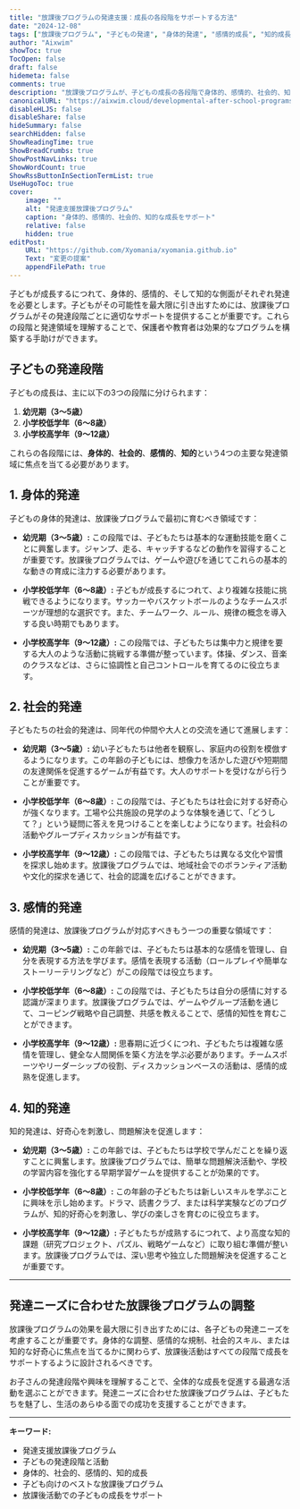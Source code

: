 ```yaml
---
title: "放課後プログラムの発達支援：成長の各段階をサポートする方法"
date: "2024-12-08"
tags: ["放課後プログラム", "子どもの発達", "身体的発達", "感情的成長", "知的成長"]
author: "Aixwim"
showToc: true
TocOpen: false
draft: false
hidemeta: false
comments: true
description: "放課後プログラムが、子どもの成長の各段階で身体的、感情的、社会的、知的な発達をどうサポートできるかを探ります。"
canonicalURL: "https://aixwim.cloud/developmental-after-school-programs"
disableHLJS: false
disableShare: false
hideSummary: false
searchHidden: false
ShowReadingTime: true
ShowBreadCrumbs: true
ShowPostNavLinks: true
ShowWordCount: true
ShowRssButtonInSectionTermList: true
UseHugoToc: true
cover:
    image: ""
    alt: "発達支援放課後プログラム"
    caption: "身体的、感情的、社会的、知的な成長をサポート"
    relative: false
    hidden: true
editPost:
    URL: "https://github.com/Xyomania/xyomania.github.io"
    Text: "変更の提案"
    appendFilePath: true
---
```


子どもが成長するにつれて、身体的、感情的、そして知的な側面がそれぞれ発達を必要とします。子どもがその可能性を最大限に引き出すためには、放課後プログラムがその発達段階ごとに適切なサポートを提供することが重要です。これらの段階と発達領域を理解することで、保護者や教育者は効果的なプログラムを構築する手助けができます。

<!--more-->

## 子どもの発達段階

子どもの成長は、主に以下の3つの段階に分けられます：

1. **幼児期（3～5歳）**
2. **小学校低学年（6～8歳）**
3. **小学校高学年（9～12歳）**

これらの各段階には、**身体的**、**社会的**、**感情的**、**知的**という4つの主要な発達領域に焦点を当てる必要があります。

## 1. **身体的発達**

子どもの身体的発達は、放課後プログラムで最初に育むべき領域です：

- **幼児期（3～5歳）:** この段階では、子どもたちは基本的な運動技能を磨くことに興奮します。ジャンプ、走る、キャッチするなどの動作を習得することが重要です。放課後プログラムでは、ゲームや遊びを通じてこれらの基本的な動きの育成に注力する必要があります。

- **小学校低学年（6～8歳）:** 子どもが成長するにつれて、より複雑な技能に挑戦できるようになります。サッカーやバスケットボールのようなチームスポーツが理想的な選択です。また、チームワーク、ルール、規律の概念を導入する良い時期でもあります。

- **小学校高学年（9～12歳）:** この段階では、子どもたちは集中力と規律を要する大人のような活動に挑戦する準備が整っています。体操、ダンス、音楽のクラスなどは、さらに協調性と自己コントロールを育てるのに役立ちます。

## 2. **社会的発達**

子どもたちの社会的発達は、同年代の仲間や大人との交流を通じて進展します：

- **幼児期（3～5歳）:** 幼い子どもたちは他者を観察し、家庭内の役割を模倣するようになります。この年齢の子どもには、想像力を活かした遊びや短期間の友達関係を促進するゲームが有益です。大人のサポートを受けながら行うことが重要です。

- **小学校低学年（6～8歳）:** この段階では、子どもたちは社会に対する好奇心が強くなります。工場や公共施設の見学のような体験を通じて、「どうして？」という疑問に答えを見つけることを楽しむようになります。社会科の活動やグループディスカッションが有益です。

- **小学校高学年（9～12歳）:** この段階では、子どもたちは異なる文化や習慣を探求し始めます。放課後プログラムでは、地域社会でのボランティア活動や文化的探求を通じて、社会的認識を広げることができます。

## 3. **感情的発達**

感情的発達は、放課後プログラムが対応すべきもう一つの重要な領域です：

- **幼児期（3～5歳）:** この年齢では、子どもたちは基本的な感情を管理し、自分を表現する方法を学びます。感情を表現する活動（ロールプレイや簡単なストーリーテリングなど）がこの段階では役立ちます。

- **小学校低学年（6～8歳）:** この段階では、子どもたちは自分の感情に対する認識が深まります。放課後プログラムでは、ゲームやグループ活動を通じて、コーピング戦略や自己調整、共感を教えることで、感情的知性を育むことができます。

- **小学校高学年（9～12歳）:** 思春期に近づくにつれ、子どもたちは複雑な感情を管理し、健全な人間関係を築く方法を学ぶ必要があります。チームスポーツやリーダーシップの役割、ディスカッションベースの活動は、感情的成熟を促進します。

## 4. **知的発達**

知的発達は、好奇心を刺激し、問題解決を促進します：

- **幼児期（3～5歳）:** この年齢では、子どもたちは学校で学んだことを繰り返すことに興奮します。放課後プログラムでは、簡単な問題解決活動や、学校の学習内容を強化する早期学習ゲームを提供することが効果的です。

- **小学校低学年（6～8歳）:** この年齢の子どもたちは新しいスキルを学ぶことに興味を示し始めます。ドラマ、読書クラブ、または科学実験などのプログラムが、知的好奇心を刺激し、学びの楽しさを育むのに役立ちます。

- **小学校高学年（9～12歳）:** 子どもたちが成熟するにつれて、より高度な知的課題（研究プロジェクト、パズル、戦略ゲームなど）に取り組む準備が整います。放課後プログラムでは、深い思考や独立した問題解決を促進することが重要です。

---

## 発達ニーズに合わせた放課後プログラムの調整

放課後プログラムの効果を最大限に引き出すためには、各子どもの発達ニーズを考慮することが重要です。身体的な調整、感情的な規制、社会的スキル、または知的な好奇心に焦点を当てるかに関わらず、放課後活動はすべての段階で成長をサポートするように設計されるべきです。

お子さんの発達段階や興味を理解することで、全体的な成長を促進する最適な活動を選ぶことができます。発達ニーズに合わせた放課後プログラムは、子どもたちを魅了し、生活のあらゆる面での成功を支援することができます。

---

**キーワード:**
- 発達支援放課後プログラム
- 子どもの発達段階と活動
- 身体的、社会的、感情的、知的成長
- 子ども向けのベストな放課後プログラム
- 放課後活動での子どもの成長をサポート
